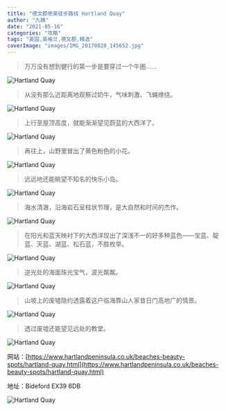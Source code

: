 ```yaml
---
title: "德文郡绝美徒步路线 Hartland Quay"
author: "九姨"
date: "2021-05-16"
categories: "攻略"
tags: "英国,英格兰,德文郡,精选"
coverImage: "images/IMG_20170828_145652.jpg"
---
```


>万万没有想到健行的第一步是要穿过一个牛圏……

![Hartland Quay](images/IMG_20170828_153045.jpg)

>从没有那么近距离地观察过奶牛，气味刺激、飞蝇缭绕。

![Hartland Quay](images/IMG_20170828_145115.jpg)

>上行至屋顶高度，就能渐渐望见蔚蓝的大西洋了。

![Hartland Quay](images/IMG_20170828_145234.jpg)

>再往上，山野里冒出了黄色粉色的小花。

![Hartland Quay](images/IMG_20170828_152327.jpg)

>远远地还能眺望不知名的快乐小岛。

![Hartland Quay](images/IMG_20170828_142355.jpg)

>海水清澈，沿海岩石呈柱状节理，是大自然和时间的杰作。

![Hartland Quay](images/IMG_20170828_141115.jpg)

>在阳光和蓝天映衬下的大西洋现出了深浅不一的好多种蓝色——宝蓝、靛蓝、天蓝、湖蓝、松石蓝，不胜枚举。

![Hartland Quay](images/IMG_20170828_145945.jpg)

>逆光处的海面珠光宝气，波光粼粼。

![Hartland Quay](images/IMG_20170828_145652.jpg)

>山坡上的废墟隐约透露着这户临海靠山人家昔日门高地广的情景。

![Hartland Quay](images/IMG_20170828_143255.jpg)

>透过废墟还能望见远处的教堂。

![Hartland Quay](images/IMG_20170828_154516.jpg)


网站：[https://www.hartlandpeninsula.co.uk/beaches-beauty-spots/hartland-quay.html](https://www.hartlandpeninsula.co.uk/beaches-beauty-spots/hartland-quay.html)

地址：Bideford EX39 6DB

![Hartland Quay](images/hartlandquay.jpg)